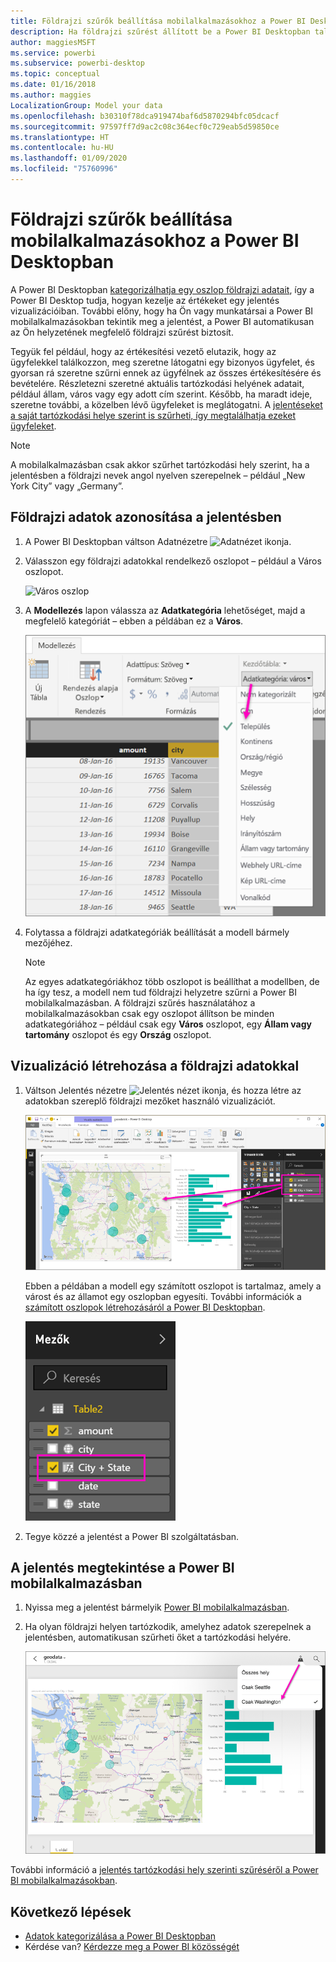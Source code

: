 ```yaml
---
title: Földrajzi szűrők beállítása mobilalkalmazásokhoz a Power BI Desktopban
description: Ha földrajzi szűrést állított be a Power BI Desktopban található modellben, automatikusan tartózkodási helye szerint szűrheti az adatokat a Power BI mobilalkalmazásokban.
author: maggiesMSFT
ms.service: powerbi
ms.subservice: powerbi-desktop
ms.topic: conceptual
ms.date: 01/16/2018
ms.author: maggies
LocalizationGroup: Model your data
ms.openlocfilehash: b30310f78dca919474baf6d5870294bfc05dcacf
ms.sourcegitcommit: 97597ff7d9ac2c08c364ecf0c729eab5d59850ce
ms.translationtype: HT
ms.contentlocale: hu-HU
ms.lasthandoff: 01/09/2020
ms.locfileid: "75760996"
---
```

# <a name="set-geographic-filters-in-power-bi-desktop-for-use-in-the-mobile-app"></a>Földrajzi szűrők beállítása mobilalkalmazásokhoz a Power BI Desktopban
A Power BI Desktopban [kategorizálhatja egy oszlop földrajzi adatait](desktop-data-categorization.md), így a Power BI Desktop tudja, hogyan kezelje az értékeket egy jelentés vizualizációiban. További előny, hogy ha Ön vagy munkatársai a Power BI mobilalkalmazásokban tekintik meg a jelentést, a Power BI automatikusan az Ön helyzetének megfelelő földrajzi szűrést biztosít. 

Tegyük fel például, hogy az értékesítési vezető elutazik, hogy az ügyfelekkel találkozzon, meg szeretne látogatni egy bizonyos ügyfelet, és gyorsan rá szeretne szűrni ennek az ügyfélnek az összes értékesítésére és bevételére. Részletezni szeretné aktuális tartózkodási helyének adatait, például állam, város vagy egy adott cím szerint. Később, ha maradt ideje, szeretne további, a közelben lévő ügyfeleket is meglátogatni. A [jelentéseket a saját tartózkodási helye szerint is szűrheti, így megtalálhatja ezeket ügyfeleket](consumer/mobile/mobile-apps-geographic-filtering.md).

> [!NOTE]
> A mobilalkalmazásban csak akkor szűrhet tartózkodási hely szerint, ha a jelentésben a földrajzi nevek angol nyelven szerepelnek – például „New York City” vagy „Germany”.
> 
> 

## <a name="identify-geographic-data-in-your-report"></a>Földrajzi adatok azonosítása a jelentésben
1. A Power BI Desktopban váltson Adatnézetre ![Adatnézet ikonja](media/desktop-mobile-geofiltering/pbi_desktop_data_icon.png).
2. Válasszon egy földrajzi adatokkal rendelkező oszlopot – például a Város oszlopot.
   
    ![Város oszlop](media/desktop-mobile-geofiltering/power-bi-desktop-geo-column.png)
3. A **Modellezés** lapon válassza az **Adatkategória** lehetőséget, majd a megfelelő kategóriát – ebben a példában ez a **Város**.
   
    ![Adatkategória doboz](media/desktop-mobile-geofiltering/power-bi-desktop-geo-category.png)
4. Folytassa a földrajzi adatkategóriák beállítását a modell bármely mezőjéhez. 
   
   > [!NOTE]
   > Az egyes adatkategóriákhoz több oszlopot is beállíthat a modellben, de ha így tesz, a modell nem tud földrajzi helyzetre szűrni a Power BI mobilalkalmazásban. A földrajzi szűrés használatához a mobilalkalmazásokban csak egy oszlopot állítson be minden adatkategóriához – például csak egy **Város** oszlopot, egy **Állam vagy tartomány** oszlopot és egy **Ország** oszlopot. 
   > 
   > 

## <a name="create-visuals-with-your-geographic-data"></a>Vizualizáció létrehozása a földrajzi adatokkal
1. Váltson Jelentés nézetre ![Jelentés nézet ikonja](media/desktop-mobile-geofiltering/power-bi-desktop-report-icon.png), és hozza létre az adatokban szereplő földrajzi mezőket használó vizualizációt. 
   
    ![Jelentés térképpel](media/desktop-mobile-geofiltering/power-bi-desktop-geo-report.png)
   
    Ebben a példában a modell egy számított oszlopot is tartalmaz, amely a várost és az államot egy oszlopban egyesíti. További információk a [számított oszlopok létrehozásáról a Power BI Desktopban](desktop-calculated-columns.md).
   
    ![Város + Állam mező](media/desktop-mobile-geofiltering/power-bi-desktop-city-state-column.png)
2. Tegye közzé a jelentést a Power BI szolgáltatásban.

## <a name="view-the-report-in-power-bi-mobile-app"></a>A jelentés megtekintése a Power BI mobilalkalmazásban
1. Nyissa meg a jelentést bármelyik [Power BI mobilalkalmazásban](consumer/mobile/mobile-apps-for-mobile-devices.md).
2. Ha olyan földrajzi helyen tartózkodik, amelyhez adatok szerepelnek a jelentésben, automatikusan szűrheti őket a tartózkodási helyére.
   
    ![Földrajzi szűrő a mobilalkalmazásban](media/desktop-mobile-geofiltering/power-bi-mobile-geo-map-set-filter.png)

További információ a [jelentés tartózkodási hely szerinti szűréséről a Power BI mobilalkalmazásokban](consumer/mobile/mobile-apps-geographic-filtering.md).

## <a name="next-steps"></a>Következő lépések
* [Adatok kategorizálása a Power BI Desktopban](desktop-data-categorization.md)  
* Kérdése van? [Kérdezze meg a Power BI közösségét](https://community.powerbi.com/)

